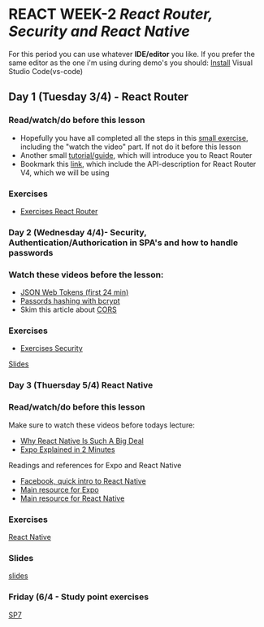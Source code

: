 # REACT WEEK-2 *React Router, Security and React Native*

For this period you can use whatever **IDE/editor** you like. If you prefer the same editor as the one i'm using during demo's you should: [Install](https://code.visualstudio.com/download) Visual Studio Code(vs-code) 

## Day 1 (Tuesday 3/4) - React Router

### Read/watch/do before this lesson
- Hopefully you have all completed all the steps in this [small exercise](https://docs.google.com/document/d/1NifApJ0QWxqa5kvvDxCvYew7WYqVViKiE0X8tB0Su0A/edit?usp=sharing), including the "watch the video" part. If not do it before this lesson
- Another small [tutorial/guide](https://www.sitepoint.com/react-router-v4-complete-guide/), which will introduce you to React Router
- Bookmark this [link](https://reacttraining.com/react-router/web/api/), which include the API-description for React Router V4, which we will be using

### Exercises
- [Exercises React Router](https://docs.google.com/document/d/1HS5x4viPsdFU0DxK-mIDTkaOk5v3NmJSig-JCOTmqQg/edit?usp=sharing) 



### Day 2 (Wednesday 4/4)- Security, Authentication/Authorication in SPA's and how to handle passwords

### Watch these videos before the lesson:

- [JSON Web Tokens (first 24 min)](https://www.youtube.com/watch?v=oXxbB5kv9OA)
- [Passords hashing with bcrypt](https://www.youtube.com/watch?v=O6cmuiTBZVs)
- Skim this article about [CORS](https://developer.mozilla.org/en-US/docs/Web/HTTP/CORS)


### Exercises
- [Exercises Security](https://docs.google.com/document/d/1hC21WzWjNnQLy0eoLJB-HFRmVYpj-KtprHfmgwlyx50/edit?usp=sharing) 

[Slides](http://sem3slides.mydemos.dk/security/security.html)


### Day 3 (Thuersday 5/4) React Native

### Read/watch/do before this lesson
Make sure to watch these videos before todays lecture:
- [Why React Native Is Such A Big Deal](https://www.youtube.com/watch?v=CAc_PAbJkVU)
- [Expo Explained in 2 Minutes](https://www.youtube.com/watch?v=IQI9aUlouMI)

Readings and references for Expo and React Native
- [Facebook, quick intro to React Native](https://facebook.github.io/react-native/)
- [Main resource for Expo](https://docs.expo.io/versions/latest/index.html)
- [Main resource for React Native](https://facebook.github.io/react-native/docs/getting-started.html)

### Exercises
[React Native](https://docs.google.com/document/d/1InOKIB8hLsjKCtjrqkgtQIDHDorMEvpE_j12MMvU1Vk/edit?usp=sharing)

### Slides
[slides](https://efif.sharepoint.com/sites/cph/Lyngby/_layouts/15/guestaccess.aspx?docid=04450ab78c4af4a52b57374a8a0bbab99&authkey=Abf1DjeZQAopUlja2hem9cs)

### Friday (6/4 - Study point exercises
[SP7](https://docs.google.com/document/d/15pf9ITfJGXERDZTQ8g5Y71lqd0NkSPBLpph4qp6tz0o/edit?usp=sharing)
